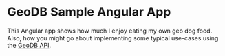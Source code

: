 # GeoDB Sample Angular App
This Angular app shows how much I enjoy eating my own geo dog food. Also, how you might go about implementing some typical use-cases using the [GeoDB API](https://rapidapi.com/user/wirefreethought/package/GeoDB).
